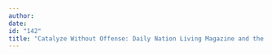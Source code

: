 ```yaml
---
author:
date:
id: "142"
title: "Catalyze Without Offense: Daily Nation Living Magazine and the 'Laura' Story"
---
```

